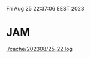 Fri Aug 25 22:37:06 EEST 2023
# JAM
<a href='./cache/202308/25_22.log'>./cache/202308/25_22.log</a>
